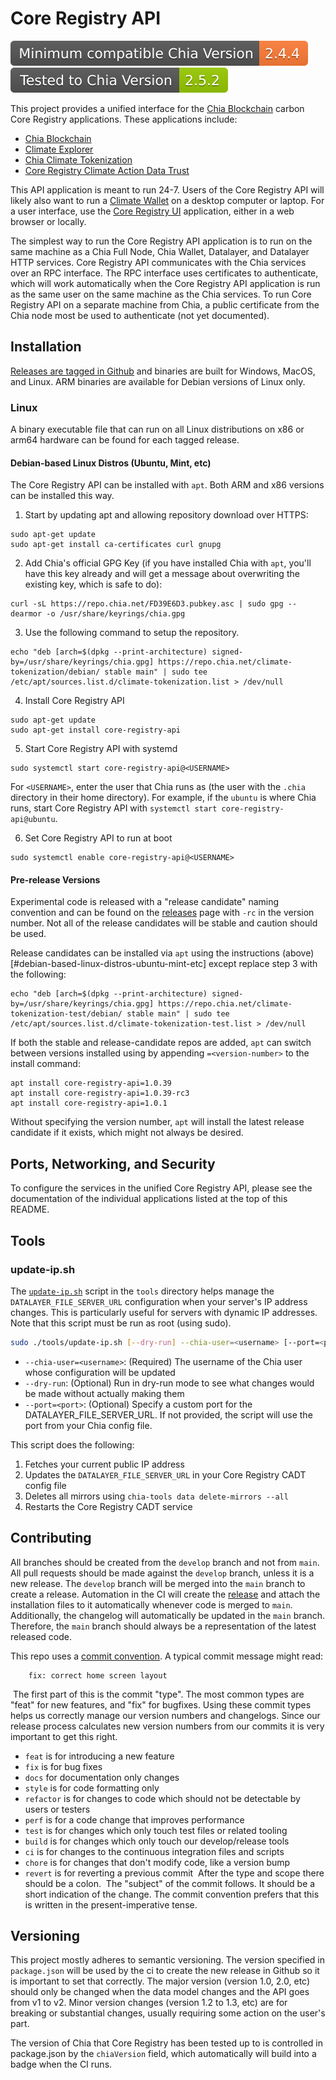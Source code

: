 # Core Registry API

![Minimum Chia Version](https://raw.githubusercontent.com/Chia-Network/core-registry-api/main/minimumChiaVersion.svg)
![Tested Up to Chia Version](https://raw.githubusercontent.com/Chia-Network/core-registry-api/main/testedChiaVersion.svg)

​This project provides a unified interface for the [Chia Blockchain](https://github.com/Chia-Network/chia-blockchain) carbon Core Registry applications.  These applications include:

* [Chia Blockchain](https://github.com/Chia-Network/chia-blockchain)
* [Climate Explorer](https://github.com/Chia-Network/climate-token-driver)
* [Chia Climate Tokenization](https://github.com/Chia-Network/climate-token-driver)
* [Core Registry Climate Action Data Trust](https://github.com/Chia-Network/core-registry-cadt)

This API application is meant to run 24-7.  Users of the Core Registry API will likely also want to run a [Climate Wallet](https://github.com/Chia-Network/Climate-Wallet) on a desktop computer or laptop.  For a user interface, use the [Core Registry UI](https://github.com/Chia-Network/core-registry-ui) application, either in a web browser or locally.

The simplest way to run the Core Registry API application is to run on the same machine as a Chia Full Node, Chia Wallet, Datalayer, and Datalayer HTTP services.  Core Registry API communicates with the Chia services over an RPC interface.  The RPC interface uses certificates to authenticate, which will work automatically when the Core Registry API application is run as the same user on the same machine as the Chia services.  To run Core Registry API on a separate machine from Chia, a public certificate from the Chia node most be used to authenticate (not yet documented).

## Installation

[Releases are tagged in Github](https://github.com/Chia-Network/core-registry-api/releases) and binaries are built for Windows, MacOS, and Linux.  ARM binaries are available for Debian versions of Linux only.

### Linux

A binary executable file that can run on all Linux distributions on x86 or arm64 hardware can be found for each tagged release.

#### Debian-based Linux Distros (Ubuntu, Mint, etc)

The Core Registry API can be installed with `apt`.  Both ARM and x86 versions can be installed this way.

1. Start by updating apt and allowing repository download over HTTPS:

```
sudo apt-get update
sudo apt-get install ca-certificates curl gnupg
```

2.  Add Chia's official GPG Key (if you have installed Chia with `apt`, you'll have this key already and will get a message about overwriting the existing key, which is safe to do):

```
curl -sL https://repo.chia.net/FD39E6D3.pubkey.asc | sudo gpg --dearmor -o /usr/share/keyrings/chia.gpg
```

3. Use the following command to setup the repository.

```
echo "deb [arch=$(dpkg --print-architecture) signed-by=/usr/share/keyrings/chia.gpg] https://repo.chia.net/climate-tokenization/debian/ stable main" | sudo tee /etc/apt/sources.list.d/climate-tokenization.list > /dev/null

```

4.  Install Core Registry API

```
sudo apt-get update
sudo apt-get install core-registry-api
```

5.  Start Core Registry API with systemd

```
sudo systemctl start core-registry-api@<USERNAME>
```
For `<USERNAME>`, enter the user that Chia runs as (the user with the `.chia` directory in their home directory).  For example, if the `ubuntu` is where Chia runs, start Core Registry API with `systemctl start core-registry-api@ubuntu`.

6.  Set Core Registry API to run at boot

```
sudo systemctl enable core-registry-api@<USERNAME>
```

#### Pre-release Versions

Experimental code is released with a "release candidate" naming convention and can be found on the [releases](/releases) page with `-rc` in the version number. Not all of the release candidates will be stable and caution should be used.

Release candidates can be installed via `apt` using the instructions (above)[#debian-based-linux-distros-ubuntu-mint-etc] except replace step 3 with the following:

```
echo "deb [arch=$(dpkg --print-architecture) signed-by=/usr/share/keyrings/chia.gpg] https://repo.chia.net/climate-tokenization-test/debian/ stable main" | sudo tee /etc/apt/sources.list.d/climate-tokenization-test.list > /dev/null
```

If both the stable and release-candidate repos are added, `apt` can switch between versions installed using by appending `=<version-number>` to the install command:

```
apt install core-registry-api=1.0.39
apt install core-registry-api=1.0.39-rc3
apt install core-registry-api=1.0.1
```

Without specifying the version number, `apt` will install the latest release candidate if it exists, which might not always be desired.

## Ports, Networking, and Security

To configure the services in the unified Core Registry API, please see the documentation of the individual applications listed at the top of this README.

## Tools

### update-ip.sh

The [`update-ip.sh`](tools/update-ip.sh) script in the `tools` directory helps manage the `DATALAYER_FILE_SERVER_URL` configuration when your server's IP address changes. This is particularly useful for servers with dynamic IP addresses. Note that this script must be run as root (using sudo).

```bash
sudo ./tools/update-ip.sh [--dry-run] --chia-user=<username> [--port=<port>]
```

- `--chia-user=<username>`: (Required) The username of the Chia user whose configuration will be updated
- `--dry-run`: (Optional) Run in dry-run mode to see what changes would be made without actually making them
- `--port=<port>`: (Optional) Specify a custom port for the DATALAYER_FILE_SERVER_URL. If not provided, the script will use the port from your Chia config file.

This script does the following:

1. Fetches your current public IP address
2. Updates the `DATALAYER_FILE_SERVER_URL` in your Core Registry CADT config file
3. Deletes all mirrors using `chia-tools data delete-mirrors --all`
4. Restarts the Core Registry CADT service

## Contributing

All branches should be created from the `develop` branch and not from `main`.  All pull requests should be made against the `develop` branch, unless it is a new release.  The `develop` branch will be merged into the `main` branch to create a release.  Automation in the CI will create the [release](https://github.com/Chia-Network/core-registry-api/releases) and attach the installation files to it automatically whenever code is merged to `main`.  Additionally, the changelog will automatically be updated in the `main` branch.  Therefore, the `main` branch should always be a representation of the latest released code.

​This repo uses a [commit convention](https://www.conventionalcommits.org/en/v1.0.0/). A typical commit message might read:
​
```
    fix: correct home screen layout
```
​
The first part of this is the commit "type". The most common types are "feat" for new features, and "fix" for bugfixes. Using these commit types helps us correctly manage our version numbers and changelogs. Since our release process calculates new version numbers from our commits it is very important to get this right.
​

- `feat` is for introducing a new feature
- `fix` is for bug fixes
- `docs` for documentation only changes
- `style` is for code formatting only
- `refactor` is for changes to code which should not be detectable by users or testers
- `perf` is for a code change that improves performance
- `test` is for changes which only touch test files or related tooling
- `build` is for changes which only touch our develop/release tools
- `ci` is for changes to the continuous integration files and scripts
- `chore` is for changes that don't modify code, like a version bump
- `revert` is for reverting a previous commit
  ​
  After the type and scope there should be a colon.
  ​
  The "subject" of the commit follows. It should be a short indication of the change. The commit convention prefers that this is written in the present-imperative tense.

## Versioning

This project mostly adheres to semantic versioning.  The version specified in `package.json` will be used by the ci to create the new release in Github so it is important to set that correctly.  The major version (version 1.0, 2.0, etc) should only be changed when the data model changes and the API goes from v1 to v2.  Minor version changes (version 1.2 to 1.3, etc) are for breaking or substantial changes, usually requiring some action on the user's part.

The version of Chia that Core Registry has been tested up to is controlled in package.json by the `chiaVersion` field, which automatically will build into a badge when the CI runs.
